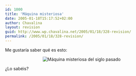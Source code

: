 ```yaml
---
id: 1000
title: 'Máquina misteriosa'
date: 2005-01-18T15:17:52+02:00
author: Chavalina
layout: revision
guid: http://www.wp.chavalina.net/2005/01/18/328-revision/
permalink: /2005/01/18/328-revision/
---
```

Me gustaría saber qué es esto:

<p align="center">
  <img class="imgcentro" src="http://www.chavalina.net/imagenes/fotos/maquina.jpg" alt="Máquina misteriosa del siglo pasado" />
</p>

¿Lo sabéis?